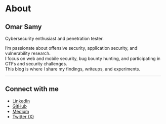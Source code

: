# About

## Omar Samy  
Cybersecurity enthusiast and penetration tester.

I’m passionate about offensive security, application security, and vulnerability research.  
I focus on web and mobile security, bug bounty hunting, and participating in CTFs and security challenges.  
This blog is where I share my findings, writeups, and experiments.

---

## Connect with me

- [LinkedIn](https://www.linkedin.com/in/00xmora)
- [GitHub](https://github.com/00xmora)
- [Medium](https://medium.com/@00xmora)
- [Twitter (X)](https://twitter.com/00xmora)
